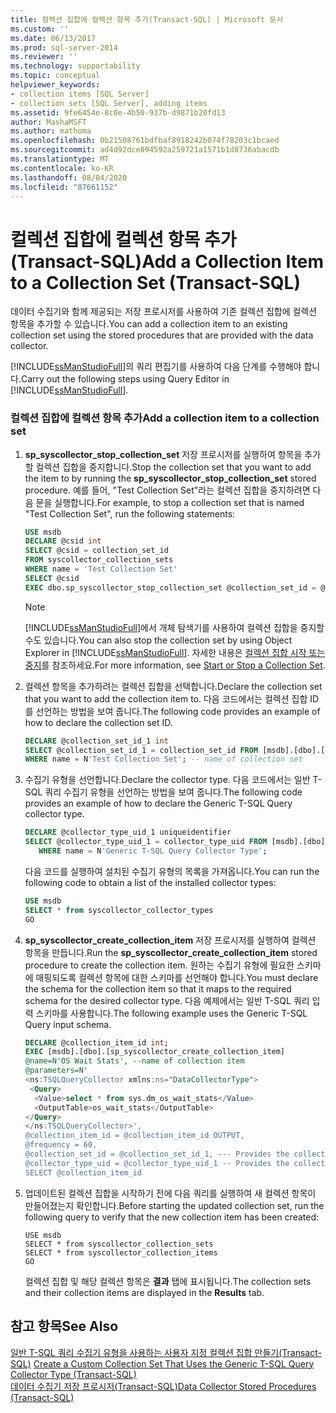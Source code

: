 ```yaml
---
title: 컬렉션 집합에 컬렉션 항목 추가(Transact-SQL) | Microsoft 문서
ms.custom: ''
ms.date: 06/13/2017
ms.prod: sql-server-2014
ms.reviewer: ''
ms.technology: supportability
ms.topic: conceptual
helpviewer_keywords:
- collection items [SQL Server]
- collection sets [SQL Server], adding items
ms.assetid: 9fe6454e-8c0e-4b50-937b-d9871b20fd13
author: MashaMSFT
ms.author: mathoma
ms.openlocfilehash: 0b21508761bdfbaf8918242b074f78203c1bcaed
ms.sourcegitcommit: ad4d92dce894592a259721a1571b1d8736abacdb
ms.translationtype: MT
ms.contentlocale: ko-KR
ms.lasthandoff: 08/04/2020
ms.locfileid: "87661152"
---
```

# <a name="add-a-collection-item-to-a-collection-set-transact-sql"></a><span data-ttu-id="d70ba-102">컬렉션 집합에 컬렉션 항목 추가(Transact-SQL)</span><span class="sxs-lookup"><span data-stu-id="d70ba-102">Add a Collection Item to a Collection Set (Transact-SQL)</span></span>
  <span data-ttu-id="d70ba-103">데이터 수집기와 함께 제공되는 저장 프로시저를 사용하여 기존 컬렉션 집합에 컬렉션 항목을 추가할 수 있습니다.</span><span class="sxs-lookup"><span data-stu-id="d70ba-103">You can add a collection item to an existing collection set using the stored procedures that are provided with the data collector.</span></span>  
  
 <span data-ttu-id="d70ba-104">[!INCLUDE[ssManStudioFull](../../includes/ssmanstudiofull-md.md)]의 쿼리 편집기를 사용하여 다음 단계를 수행해야 합니다.</span><span class="sxs-lookup"><span data-stu-id="d70ba-104">Carry out the following steps using Query Editor in [!INCLUDE[ssManStudioFull](../../includes/ssmanstudiofull-md.md)].</span></span>  
  
### <a name="add-a-collection-item-to-a-collection-set"></a><span data-ttu-id="d70ba-105">컬렉션 집합에 컬렉션 항목 추가</span><span class="sxs-lookup"><span data-stu-id="d70ba-105">Add a collection item to a collection set</span></span>  
  
1.  <span data-ttu-id="d70ba-106">**sp_syscollector_stop_collection_set** 저장 프로시저를 실행하여 항목을 추가할 컬렉션 집합을 중지합니다.</span><span class="sxs-lookup"><span data-stu-id="d70ba-106">Stop the collection set that you want to add the item to by running the **sp_syscollector_stop_collection_set** stored procedure.</span></span> <span data-ttu-id="d70ba-107">예를 들어, "Test Collection Set"라는 컬렉션 집합을 중지하려면 다음 문을 실행합니다.</span><span class="sxs-lookup"><span data-stu-id="d70ba-107">For example, to stop a collection set that is named "Test Collection Set", run the following statements:</span></span>  
  
    ```sql  
    USE msdb  
    DECLARE @csid int  
    SELECT @csid = collection_set_id  
    FROM syscollector_collection_sets  
    WHERE name = 'Test Collection Set'  
    SELECT @csid  
    EXEC dbo.sp_syscollector_stop_collection_set @collection_set_id = @csid  
    ```  
  
    > [!NOTE]  
    >  <span data-ttu-id="d70ba-108">[!INCLUDE[ssManStudioFull](../../includes/ssmanstudiofull-md.md)]에서 개체 탐색기를 사용하여 컬렉션 집합을 중지할 수도 있습니다.</span><span class="sxs-lookup"><span data-stu-id="d70ba-108">You can also stop the collection set by using Object Explorer in [!INCLUDE[ssManStudioFull](../../includes/ssmanstudiofull-md.md)].</span></span> <span data-ttu-id="d70ba-109">자세한 내용은 [컬렉션 집합 시작 또는 중지](start-or-stop-a-collection-set.md)를 참조하세요.</span><span class="sxs-lookup"><span data-stu-id="d70ba-109">For more information, see [Start or Stop a Collection Set](start-or-stop-a-collection-set.md).</span></span>  
  
2.  <span data-ttu-id="d70ba-110">컬렉션 항목을 추가하려는 컬렉션 집합을 선택합니다.</span><span class="sxs-lookup"><span data-stu-id="d70ba-110">Declare the collection set that you want to add the collection item to.</span></span> <span data-ttu-id="d70ba-111">다음 코드에서는 컬렉션 집합 ID를 선언하는 방법을 보여 줍니다.</span><span class="sxs-lookup"><span data-stu-id="d70ba-111">The following code provides an example of how to declare the collection set ID.</span></span>  
  
    ```sql  
    DECLARE @collection_set_id_1 int  
    SELECT @collection_set_id_1 = collection_set_id FROM [msdb].[dbo].[syscollector_collection_sets]  
    WHERE name = N'Test Collection Set'; -- name of collection set  
    ```  
  
3.  <span data-ttu-id="d70ba-112">수집기 유형을 선언합니다.</span><span class="sxs-lookup"><span data-stu-id="d70ba-112">Declare the collector type.</span></span> <span data-ttu-id="d70ba-113">다음 코드에서는 일반 T-SQL 쿼리 수집기 유형을 선언하는 방법을 보여 줍니다.</span><span class="sxs-lookup"><span data-stu-id="d70ba-113">The following code provides an example of how to declare the Generic T-SQL Query collector type.</span></span>  
  
    ```sql  
    DECLARE @collector_type_uid_1 uniqueidentifier  
    SELECT @collector_type_uid_1 = collector_type_uid FROM [msdb].[dbo].[syscollector_collector_types]   
       WHERE name = N'Generic T-SQL Query Collector Type';  
    ```  
  
     <span data-ttu-id="d70ba-114">다음 코드를 실행하여 설치된 수집기 유형의 목록을 가져옵니다.</span><span class="sxs-lookup"><span data-stu-id="d70ba-114">You can run the following code to obtain a list of the installed collector types:</span></span>  
  
    ```sql  
    USE msdb  
    SELECT * from syscollector_collector_types  
    GO  
    ```  
  
4.  <span data-ttu-id="d70ba-115">**sp_syscollector_create_collection_item** 저장 프로시저를 실행하여 컬렉션 항목을 만듭니다.</span><span class="sxs-lookup"><span data-stu-id="d70ba-115">Run the **sp_syscollector_create_collection_item** stored procedure to create the collection item.</span></span> <span data-ttu-id="d70ba-116">원하는 수집기 유형에 필요한 스키마에 매핑되도록 컬렉션 항목에 대한 스키마를 선언해야 합니다.</span><span class="sxs-lookup"><span data-stu-id="d70ba-116">You must declare the schema for the collection item so that it maps to the required schema for the desired collector type.</span></span> <span data-ttu-id="d70ba-117">다음 예제에서는 일반 T-SQL 쿼리 입력 스키마를 사용합니다.</span><span class="sxs-lookup"><span data-stu-id="d70ba-117">The following example uses the Generic T-SQL Query input schema.</span></span>  
  
    ```sql  
    DECLARE @collection_item_id int;  
    EXEC [msdb].[dbo].[sp_syscollector_create_collection_item]   
    @name=N'OS Wait Stats', --name of collection item  
    @parameters=N'  
    <ns:TSQLQueryCollector xmlns:ns="DataCollectorType">  
     <Query>  
      <Value>select * from sys.dm_os_wait_stats</Value>  
      <OutputTable>os_wait_stats</OutputTable>  
    </Query>  
    </ns:TSQLQueryCollector>',  
    @collection_item_id = @collection_item_id OUTPUT,  
    @frequency = 60,  
    @collection_set_id = @collection_set_id_1, --- Provides the collection set ID number  
    @collector_type_uid = @collector_type_uid_1 -- Provides the collector type UID  
    SELECT @collection_item_id     
    ```  
  
5.  <span data-ttu-id="d70ba-118">업데이트된 컬렉션 집합을 시작하기 전에 다음 쿼리를 실행하여 새 컬렉션 항목이 만들어졌는지 확인합니다.</span><span class="sxs-lookup"><span data-stu-id="d70ba-118">Before starting the updated collection set, run the following query to verify that the new collection item has been created:</span></span>  
  
    ```xaml  
    USE msdb  
    SELECT * from syscollector_collection_sets  
    SELECT * from syscollector_collection_items  
    GO  
    ```  
  
     <span data-ttu-id="d70ba-119">컬렉션 집합 및 해당 컬렉션 항목은 **결과** 탭에 표시됩니다.</span><span class="sxs-lookup"><span data-stu-id="d70ba-119">The collection sets and their collection items are displayed in the **Results** tab.</span></span>  
  
## <a name="see-also"></a><span data-ttu-id="d70ba-120">참고 항목</span><span class="sxs-lookup"><span data-stu-id="d70ba-120">See Also</span></span>  
 <span data-ttu-id="d70ba-121">[일반 T-SQL 쿼리 수집기 유형을 사용하는 사용자 지정 컬렉션 집합 만들기&#40;Transact-SQL&#41;](create-custom-collection-set-generic-t-sql-query-collector-type.md) </span><span class="sxs-lookup"><span data-stu-id="d70ba-121">[Create a Custom Collection Set That Uses the Generic T-SQL Query Collector Type &#40;Transact-SQL&#41;](create-custom-collection-set-generic-t-sql-query-collector-type.md) </span></span>  
 [<span data-ttu-id="d70ba-122">데이터 수집기 저장 프로시저&#40;Transact-SQL&#41;</span><span class="sxs-lookup"><span data-stu-id="d70ba-122">Data Collector Stored Procedures &#40;Transact-SQL&#41;</span></span>](/sql/relational-databases/system-stored-procedures/data-collector-stored-procedures-transact-sql)  
  
  
